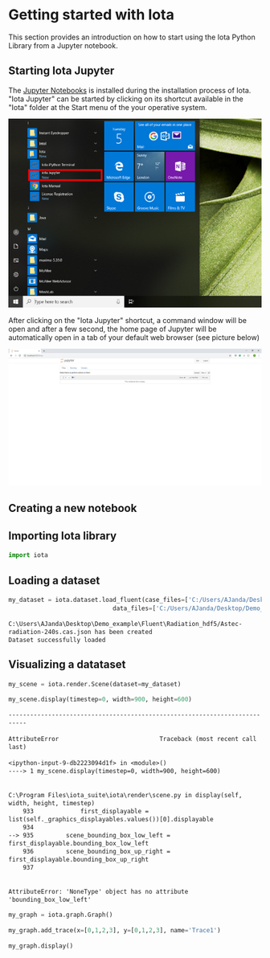 
# Getting started with Iota

This section provides an introduction on how to start using the Iota Python Library from a Jupyter notebook. 

## Starting Iota Jupyter

The [Jupyter Notebooks](https://jupyter-notebook-beginner-guide.readthedocs.io/en/latest/what_is_jupyter.html) is installed during the installation process of Iota. "Iota Jupyter" can be started by clicking on its shortcut available in the "Iota" folder at the Start menu of the your operative system.

![](/images/License_registration_Iota_Jupyter.PNG)
  

After clicking on the "Iota Jupyter" shortcut, a command window will be open and after a few second, the home page of Jupyter will be automatically open in a tab of your default web browser (see picture below)

![](/images/Getting_started_Jupyter_Notebooks_tree.PNG)




## Creating a new notebook


## Importing Iota library


```python
import iota
```

## Loading a dataset


```python
my_dataset = iota.dataset.load_fluent(case_files=['C:/Users/AJanda/Desktop/Demo_example/Fluent/Radiation_hdf5/Astec-radiation-240s.cas.h5'],
                             data_files=['C:/Users/AJanda/Desktop/Demo_example/Fluent/Radiation_hdf5/Astec-radiation-240s.dat.h5'])
```

    C:\Users\AJanda\Desktop\Demo_example\Fluent\Radiation_hdf5/Astec-radiation-240s.cas.json has been created
    Dataset successfully loaded


## Visualizing a datataset


```python
my_scene = iota.render.Scene(dataset=my_dataset)
```


```python
my_scene.display(timestep=0, width=900, height=600)
```


    ---------------------------------------------------------------------------
    
    AttributeError                            Traceback (most recent call last)
    
    <ipython-input-9-db2223094d1f> in <module>()
    ----> 1 my_scene.display(timestep=0, width=900, height=600)


    C:\Program Files\iota_suite\iota\render\scene.py in display(self, width, height, timestep)
        933             first_displayable = list(self._graphics_displayables.values())[0].displayable
        934 
    --> 935         scene_bounding_box_low_left = first_displayable.bounding_box_low_left
        936         scene_bounding_box_up_right = first_displayable.bounding_box_up_right
        937 


    AttributeError: 'NoneType' object has no attribute 'bounding_box_low_left'



```python
my_graph = iota.graph.Graph()
```

```python
my_graph.add_trace(x=[0,1,2,3], y=[0,1,2,3], name='Trace1')
```


```python
my_graph.display()
```
